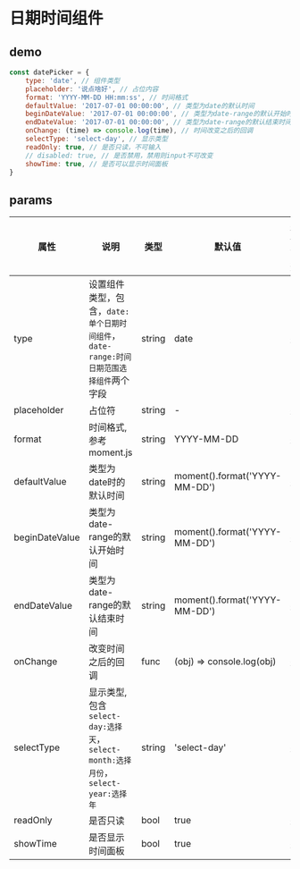 日期时间组件
===========

## demo

```js
const datePicker = {
    type: 'date', // 组件类型
    placeholder: '说点啥好', // 占位内容
    format: 'YYYY-MM-DD HH:mm:ss', // 时间格式
    defaultValue: '2017-07-01 00:00:00', // 类型为date的默认时间
    beginDateValue: '2017-07-01 00:00:00', // 类型为date-range的默认开始时间
    endDateValue: '2017-07-01 00:00:00', // 类型为date-range的默认结束时间
    onChange: (time) => console.log(time), // 时间改变之后的回调
    selectType: 'select-day', // 显示类型
    readOnly: true, // 是否只读，不可输入
    // disabled: true, // 是否禁用，禁用则input不可改变
    showTime: true, // 是否可以显示时间面板
}
``` 

## params

属性 | 说明 | 类型 | 默认值 | 是否可选
-----|-----|-----|--------|-------
type | 设置组件类型，包含，`date:单个日期时间组件`，`date-range:时间日期范围选择组件`两个字段 | string | date | 是
placeholder | 占位符 | string | - | 是
format | 时间格式,参考moment.js | string | YYYY-MM-DD | 是
defaultValue | 类型为date时的默认时间 | string | moment().format('YYYY-MM-DD') | 是
beginDateValue | 类型为date-range的默认开始时间 | string | moment().format('YYYY-MM-DD') | 是  
endDateValue | 类型为date-range的默认结束时间 | string | moment().format('YYYY-MM-DD') | 是
onChange | 改变时间之后的回调 | func | (obj) => console.log(obj) | 是
selectType | 显示类型,包含`select-day:选择天`，`select-month:选择月份`，`select-year:选择年` | string | 'select-day' | 是
readOnly | 是否只读 | bool | true | 是
showTime | 是否显示时间面板 | bool | true | 是